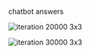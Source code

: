 chatbot answers

![iteration 20000 3x3](https://github.com/Siraj458/Chatbot/assets/47959852/61ec770d-f9d5-4762-9dc0-feecf28cda3b)

![iteration 30000 3x3](https://github.com/Siraj458/Chatbot/assets/47959852/300fff92-1c20-40b1-a7e9-842a700bd5e2)

